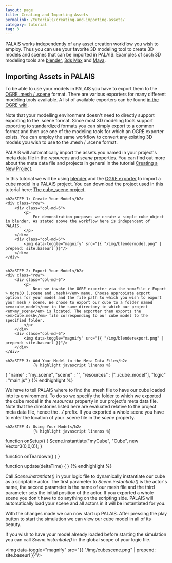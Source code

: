 ```yaml
---
layout: page
title: Creating and Importing Assets
permalink: /tutorials/creating-and-importing-assets/
category: tutorial
tag: 3
---
```


<div class="creating-and-importing-assets">
	<p>
		PALAIS works independently of any asset creation workflow you wish to employ. Thus you can use your favorite 3D modeling tool to create 3D models and scenes that can be imported in PALAIS. Examples of such 3D modeling tools are <a href="http://www.blender.org/">blender</a>, <a href="http://www.autodesk.de/products/3ds-max/overview">3ds Max</a> and <a href="http://www.autodesk.de/products/maya/overview">Maya</a>.
	</p>
	<h2>Importing Assets in PALAIS</h2>
	<p>
		To be able to use your models in PALAIS you have to export them to the <a href="http://www.ogre3d.org/tikiwiki/DotScene">OGRE .mesh / .scene</a> format. There are various exporters for many different modeling tools available. A list of available exporters can be found <a href="http://www.ogre3d.org/tikiwiki/OGRE+Exporters">in the OGRE wiki</a>. 
	</p>
	<p>
		Note that your modelling environment doesn't need to directly support exporting to the .scene format. Since most 3D modeling tools support exporting to standardized formats you can simply export to a common format and then use one of the modeling tools for which an OGRE exporter exists. You can employ the same workflow to convert any existing 3D models you wish to use to the .mesh / .scene format.
	</p>
	<p>
		PALAIS will automatically import the assets you named in your project's meta data file in the <em>resources</em> and <em>scene</em> properties. You can find out more about the meta data file and projects in general in the tutorial <a href="{{ "/tutorials/creating-a-new-project/" | prepend: site.baseurl }}">Creating a New Project</a>.
	</p>
	<p>
		In this tutorial we will be using <a href="http://www.blender.org/">blender</a> and the <a href="https://bitbucket.org/MindCalamity/blender2ogre">OGRE exporter</a> to import a cube model in a PALAIS project. You can download the project used in this tutorial here: <a href="{{ "/resources/cube_scene.zip" | prepend: site.baseurl }}">The cube_scene project</a>.
	</p>

	<h2>STEP 1: Create Your Model</h2>
	<div class="row">
		<div class="col-md-6">
			<p>
				For demonstration purposes we create a simple cube object in blender. As stated above the workflow here is independent of PALAIS.
			</p>
		</div>
		<div class="col-md-6">
			<img data-toggle="magnify" src="{{ "/img/blendermodel.png" | prepend: site.baseurl }}"/>
		</div>
	</div>


	<h2>STEP 2: Export Your Model</h2>
	<div class="row">
		<div class="col-md-6">
			<p>
				Next we invoke the OGRE exporter via the <em>File > Export > Ogre3D (.scene and .mesh)</em> menu. Choose appropiate export options for your model and the file path to which you wish to export your mesh / scene. We chose to export our cube to a folder named <em>cube_model</em> in the same directory in which our project <em>my_scene</em> is located. The exporter then exports the <em>Cube.mesh</em> file corresponding to our cube model to the specified folder.
			</p>
		</div>
		<div class="col-md-6">
			<img data-toggle="magnify" src="{{ "/img/blenderexport.png" | prepend: site.baseurl }}"/>
		</div>
	</div>

	<h2>STEP 3: Add Your Model to the Meta Data File</h2>
				{% highlight javascript linenos %}
{
  "name" : "my_scene",
  "scene" : "",
  "resources" : ["../cube_model"],
  "logic"  : "main.js"
}
				{% endhighlight %}
	<p>
		We have to tell PALAIS where to find the .mesh file to have our cube loaded into its environment. To do so we specify the folder to which we exported the cube model in the <em>resources</em> property in our project's meta data file. Note that the directories listed here are evaluated relative to the project meta data file, hence the <em>../</em> prefix. If you exported a whole scene you have to enter the location of your .scene file in the <em>scene</em> property.
	</p>

	<h2>STEP 4: Using Your Model</h2>
				{% highlight javascript linenos %}
function onSetup() {
  Scene.instantiate("myCube", "Cube", new Vector3(0,0,0));
}

function onTeardown() {
}

function update(deltaTime) {
}
				{% endhighlight %}
	<p>
		Call <em>Scene.instantiate()</em> in your logic file to dynamically instantiate our cube as a scriptable actor. The first parameter to <em>Scene.instantiate()</em> is the actor's name, the second parameter is the name of our mesh file and the third parameter sets the initial position of the actor. If you exported a whole scene you don't have to do anything on the scripting side. PALAIS will automatically load your scene and all actors in it will be instantiated for you.
	</p>
	<div class="row">
		<div class="col-md-6">
			<p>
				With the changes made we can now start up PALAIS. After pressing the play button to start the simulation we can view our cube model in all of its beauty. 
			</p>
			<p>
				If you wish to have your model already loaded before starting the simulation you can call <em>Scene.instantiate()</em> in the global scope of your logic file.
			</p>
		</div>
		<div class="col-md-6">
			<img data-toggle="magnify" src="{{ "/img/cubescene.png" | prepend: site.baseurl }}"/>
		</div>
	</div>
</div>
